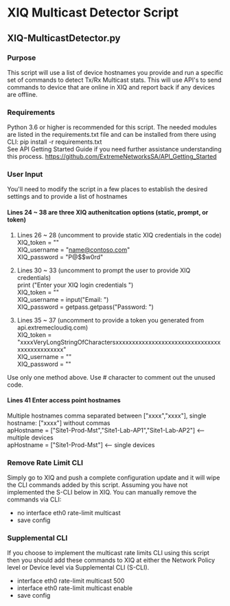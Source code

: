 # XIQ Multicast Detector Script
## XIQ-MulticastDetector.py
### Purpose
This script will use a list of device hostnames you provide and run a specific set of commands to detect Tx/Rx Multicast stats.  This will use API's to send commands to device that are online in XIQ and report back if any devices are offline.

### Requirements
Python 3.6 or higher is recommended for this script.
The needed modules are listed in the requirements.txt file and can be installed from there using <br />
CLI:  pip install -r requirements.txt <br />
See API Getting Started Guide if you need further assistance understanding this process.
https://github.com/ExtremeNetworksSA/API_Getting_Started

### User Input
You'll need to modify the script in a few places to establish the desired settings and to provide a list of hostnames

#### Lines 24 ~ 38 are three XIQ authenitcation options (static, prompt, or token)
1) Lines 26 ~ 28 (uncomment to provide static XIQ credentials in the code)<br />
XIQ_token = ""<br />
XIQ_username = "name@contoso.com"<br />
XIQ_password = "P@$$w0rd"<br />

2) Lines 30 ~ 33 (uncomment to prompt the user to provide XIQ credentials)<br />
print ("Enter your XIQ login credentials ")<br />
XIQ_token = ""<br />
XIQ_username = input("Email: ")<br />
XIQ_password = getpass.getpass("Password: ")<br />

3) Lines 35 ~ 37 (uncomment to provide a token you generated from api.extremecloudiq.com)<br />
XIQ_token = "xxxxVeryLongStringOfCharactersxxxxxxxxxxxxxxxxxxxxxxxxxxxxxxxxxxxxxxxxxxxxxx"<br />
XIQ_username = ""<br />
XIQ_password = ""<br />

Use only one method above.  Use # character to comment out the unused code.

#### Lines 41 Enter access point hostnames
Multiple hostnames comma separated between ["xxxx","xxxx"], single hostname: ["xxxx"] without commas<br />
apHostname = ["Site1-Prod-Mst","Site1-Lab-AP1","Site1-Lab-AP2"] <-- multiple devices<br />
apHostname = ["Site1-Prod-Mst"] <-- single devices<br />

### Remove Rate Limit CLI
Simply go to XIQ and push a complete configuration update and it will wipe the CLI commands added by this script.  Assuming you have not implemented the S-CLI below in XIQ.  You can manually remove the commands via CLI:  
- no interface eth0 rate-limit multicast
- save config

### Supplemental CLI
If you choose to implement the multicast rate limits CLI using this script then you should add these commands to XIQ at either the Network Policy level or Device level via Supplemental CLI (S-CLI).
- interface eth0 rate-limit multicast 500
- interface eth0 rate-limit multicast enable
- save config
